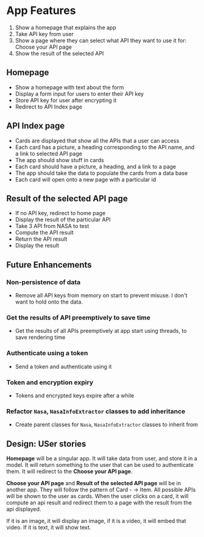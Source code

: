 # App Features

1. Show a homepage that explains the app
2. Take API key from user
3. Show a page where they can select what API they want to use it for: Choose your API page
4. Show the result of the selected API

## Homepage

- Show a homepage with text about the form
- Display a form input for users to enter their API key
- Store API key for user after encrypting it
- Redirect to API Index page

## API Index page

- Cards are displayed that show all the APIs that a user can access
- Each card has a picture, a heading corresponding to the API name, and a link to selected API page
- The app should show stuff in cards
- Each card should have a picture, a heading, and a link to a page
- The app should take the data to populate the cards from a data base
- Each card will open onto a new page with a particular id

## Result of the selected API page

- If no API key, redirect to home page
- Display the result of the particular API
- Take 3 API from NASA to test
- Compute the API result
- Return the API result
- Display the result

## Future Enhancements

### Non-persistence of data

- Remove all API keys from memory on start to prevent misuse. I don't want to hold onto the data.

### Get the results of API preemptively to save time

- Get the results of all APIs preemptively at app start using threads, to save rendering time

### Authenticate using a token

- Send a token and authenticate using it

### Token and encryption expiry

- Tokens and encrypted keys expire after a while

### Refactor `Nasa`, `NasaInfoExtractor` classes to add inheritance

- Create parent classes for `Nasa`, `NasaInfoExtractor` classes to inherit from

## Design: USer stories

**Homepage** will be a singular app. It will take data from user, and store it in a model. It will return something to the user that can be used to authenticate them. It will redirect to the **Choose your API page**.

**Choose your API page** and **Result of the selected API page** will be in another app. They will follow the pattern of Card - -> Item. All possible APIs will be shown to the user as cards. When the user clicks on a card, it will compute an api result and redirect them to a page with the result from the api displayed.

If it is an image, it will display an image, if it is a video, it will embed that video. If it is text, it will show text.
